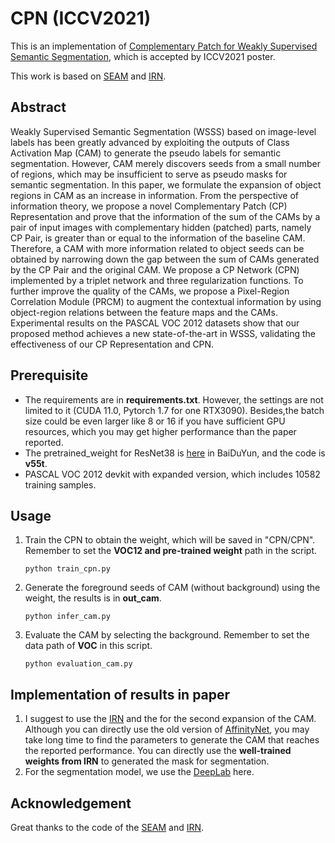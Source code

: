 # CPN (ICCV2021) 
This is an implementation of [Complementary Patch for Weakly Supervised Semantic Segmentation](https://arxiv.org/abs/2108.03852v1), which is accepted by ICCV2021 poster.

This work is based on [SEAM](https://github.com/YudeWang/SEAM) and [IRN](https://github.com/jiwoon-ahn/irn).
## Abstract 
Weakly Supervised Semantic Segmentation (WSSS) based on image-level labels has been greatly advanced by exploiting the outputs of Class Activation Map (CAM) to generate the pseudo labels for semantic segmentation. However, CAM merely discovers seeds from a small number of regions, which may be insufficient to serve as pseudo masks for semantic segmentation. In this paper, we formulate the expansion of object regions in CAM as an increase in information. From the perspective of information theory, we propose a novel Complementary Patch (CP) Representation and prove that the information of the sum of the CAMs by a pair of input images with complementary hidden (patched) parts, namely CP Pair, is greater than or equal to the information of the baseline CAM. Therefore, a CAM with more information related to object seeds can be obtained by narrowing down the gap between the sum of CAMs generated by the CP Pair and the original CAM. We propose a CP Network (CPN) implemented by a triplet network and three regularization functions. To further improve the quality of the CAMs, we propose a Pixel-Region Correlation Module (PRCM) to augment the contextual information by using object-region relations between the feature maps and the CAMs. Experimental results on the PASCAL VOC 2012 datasets show that our proposed method achieves a new state-of-the-art in WSSS, validating the effectiveness of our CP Representation and CPN.
## Prerequisite
* The requirements are in **requirements.txt**. However, the settings are not limited to it (CUDA 11.0, Pytorch 1.7 for one RTX3090). Besides,the batch size could be even
larger like 8 or 16 if you have sufficient GPU resources, which you may get higher performance than the paper reported.
* The pretrained_weight for ResNet38 is [here](https://pan.baidu.com/s/1mx2vX2iRNsXum82n4x-xqw) 
 in BaiDuYun, and the code is **v55t**.
* PASCAL VOC 2012 devkit with expanded version, which includes 10582 training samples.
## Usage
1. Train the CPN to obtain the weight, which will be saved in "CPN/CPN". Remember to set the **VOC12 and pre-trained weight** path in the script. 
    ```
    python train_cpn.py
    ```

2. Generate the foreground seeds of CAM (without background) using the weight, the results is in **out_cam**.

    ``` 
    python infer_cam.py 
    ```

3. Evaluate the CAM by selecting the background. Remember to set the data path of **VOC** in this script.
    ``` 
    python evaluation_cam.py
    ```
## Implementation of results in paper
1. I suggest to use the [IRN](https://github.com/jiwoon-ahn/irn) and the for the second expansion of the CAM. Although you can directly use 
the old version of [AffinityNet](https://github.com/jiwoon-ahn/psa), you may take long time to find the parameters to generate the CAM that reaches 
the reported performance. You can directly use the **well-trained weights from IRN** to generated the mask for segmentation.
2. For the segmentation model, we use the [DeepLab](https://github.com/YudeWang/semantic-segmentation-codebase/tree/main/experiment/seamv1-pseudovoc) here.


## Acknowledgement
Great thanks to the code of the [SEAM](https://github.com/YudeWang/SEAM) and [IRN](https://github.com/jiwoon-ahn/irn).

